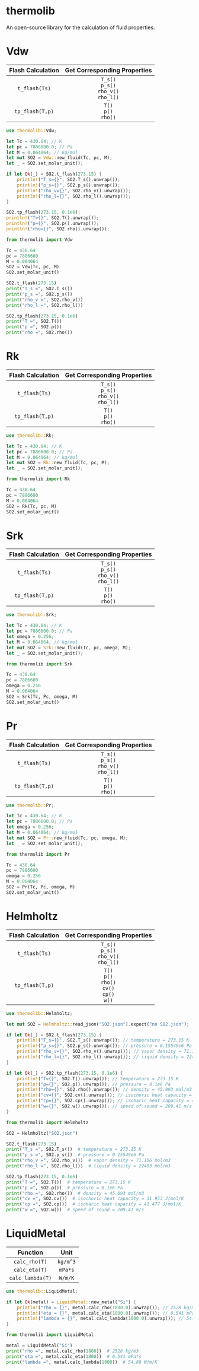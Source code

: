 
thermolib
=========

An open-source library for the calculation of fluid properties.

# Vdw

| Flash Calculation | Get Corresponding Properties |
| :---: | :---: |
| `t_flash(Ts)` | `T_s()` <br> `p_s()` <br> `rho_v()` <br> `rho_l()` <br> |
| `tp_flash(T,p)` | `T()` <br> `p()` <br> `rho()` <br> |

```rust
use thermolib::Vdw;

let Tc = 430.64; // K
let pc = 7886600.0; // Pa
let M = 0.064064; // kg/mol
let mut SO2 = Vdw::new_fluid(Tc, pc, M);
let _ = SO2.set_molar_unit();

if let Ok(_) = SO2.t_flash(273.15) {
    println!("T_s={}", SO2.T_s().unwrap());
    println!("p_s={}", SO2.p_s().unwrap());
    println!("rho_v={}", SO2.rho_v().unwrap());
    println!("rho_l={}", SO2.rho_l().unwrap());
}

SO2.tp_flash(273.15, 0.1e6);
println!("T={}", SO2.T().unwrap());
println!("p={}", SO2.p().unwrap());
println!("rho={}", SO2.rho().unwrap());

```

```python
from thermolib import Vdw

Tc = 430.64
pc = 7886600
M = 0.064064
SO2 = Vdw(Tc, pc, M)
SO2.set_molar_unit()

SO2.t_flash(273.15)
print("T_s =", SO2.T_s())
print("p_s =", SO2.p_s())
print("rho_v =", SO2.rho_v())
print("rho_l =", SO2.rho_l())

SO2.tp_flash(273.15, 0.1e6)
print("T =", SO2.T())
print("p =", SO2.p())
print("rho =", SO2.rho())

```

# Rk

| Flash Calculation | Get Corresponding Properties |
| :---: | :---: |
| `t_flash(Ts)` | `T_s()` <br> `p_s()` <br> `rho_v()` <br> `rho_l()` <br> |
| `tp_flash(T,p)` | `T()` <br> `p()` <br> `rho()` <br> |

```rust
use thermolib::Rk;

let Tc = 430.64; // K
let pc = 7886600.0; // Pa
let M = 0.064064; // kg/mol
let mut SO2 = Rk::new_fluid(Tc, pc, M);
let _ = SO2.set_molar_unit();

```

```python
from thermolib import Rk

Tc = 430.64
pc = 7886600
M = 0.064064
SO2 = Rk(Tc, pc, M)
SO2.set_molar_unit()

```

# Srk

| Flash Calculation | Get Corresponding Properties |
| :---: | :---: |
| `t_flash(Ts)` | `T_s()` <br> `p_s()` <br> `rho_v()` <br> `rho_l()` <br> |
| `tp_flash(T,p)` | `T()` <br> `p()` <br> `rho()` <br> |

```rust
use thermolib::Srk;

let Tc = 430.64; // K
let pc = 7886600.0; // Pa
let omega = 0.256;
let M = 0.064064; // kg/mol
let mut SO2 = Srk::new_fluid(Tc, pc, omega, M);
let _ = SO2.set_molar_unit();

```

```python
from thermolib import Srk

Tc = 430.64
pc = 7886600
omega = 0.256
M = 0.064064
SO2 = Srk(Tc, Pc, omega, M)
SO2.set_molar_unit()

```

# Pr

| Flash Calculation | Get Corresponding Properties |
| :---: | :---: |
| `t_flash(Ts)` | `T_s()` <br> `p_s()` <br> `rho_v()` <br> `rho_l()` <br> |
| `tp_flash(T,p)` | `T()` <br> `p()` <br> `rho()` <br> |

```rust
use thermolib::Pr;

let Tc = 430.64; // K
let pc = 7886600.0; // Pa
let omega = 0.256;
let M = 0.064064; // kg/mol
let mut SO2 = Pr::new_fluid(Tc, pc, omega, M);
let _ = SO2.set_molar_unit();

```

```python
from thermolib import Pr

Tc = 430.64
pc = 7886600
omega = 0.256
M = 0.064064
SO2 = Pr(Tc, Pc, omega, M)
SO2.set_molar_unit()

```

# Helmholtz

| Flash Calculation | Get Corresponding Properties |
| :---: | :---: |
| `t_flash(Ts)` | `T_s()` <br> `p_s()` <br> `rho_v()` <br> `rho_l()` <br> |
| `tp_flash(T,p)` | `T()` <br> `p()` <br> `rho()` <br> `cv()` <br> `cp()` <br> `w()` <br> |

```rust
use thermolib::Helmholtz;

let mut SO2 = Helmholtz::read_json("SO2.json").expect("no SO2.json");

if let Ok(_) = SO2.t_flash(273.15) {
    println!("T_s={}", SO2.T_s().unwrap()); // temperature = 273.15 K
    println!("p_s={}", SO2.p_s().unwrap()); // pressure = 0.15549e6 Pa
    println!("rho_v={}", SO2.rho_v().unwrap()); // vapor density = 71.106 mol/m3
    println!("rho_l={}", SO2.rho_l().unwrap()); // liquid density = 22403 mol/m3
}

if let Ok(_) = SO2.tp_flash(273.15, 0.1e6) {
    println!("T={}", SO2.T().unwrap()); // temperature = 273.15 K
    println!("p={}", SO2.p().unwrap()); // pressure = 0.1e6 Pa
    println!("rho={}", SO2.rho().unwrap()); // density = 45.093 mol/m3
    println!("cv={}", SO2.cv().unwrap()); // isochoric heat capacity = 31.953 J/mol/K
    println!("cp={}", SO2.cp().unwrap()); // isobaric heat capacity = 41.477 J/mol/K
    println!("w={}", SO2.w().unwrap()); // speed of sound = 209.41 m/s
}

```

```python
from thermolib import Helmholtz

SO2 = Helmholtz("SO2.json")

SO2.t_flash(273.15)
print("T_s =", SO2.T_s())  # temperature = 273.15 K
print("p_s =", SO2.p_s())  # pressure = 0.15549e6 Pa
print("rho_v =", SO2.rho_v())  # vapor density = 71.106 mol/m3
print("rho_l =", SO2.rho_l())  # liquid density = 22403 mol/m3

SO2.tp_flash(273.15, 0.1e6)
print("T =", SO2.T())  # temperature = 273.15 K
print("p =", SO2.p())  # pressure = 0.1e6 Pa
print("rho =", SO2.rho())  # density = 45.093 mol/m3
print("cv =", SO2.cv())  # isochoric heat capacity = 31.953 J/mol/K
print("cp =", SO2.cp())  # isobaric heat capacity = 41.477 J/mol/K
print("w =", SO2.w())  # speed of sound = 209.41 m/s

```

# LiquidMetal

| Function | Unit |
| :---: | :---: |
| `calc_rho(T)` | `kg/m^3` |
| `calc_eta(T)` | `mPa*s` |
| `calc_lambda(T)` | `W/m/K` |

```rust
use thermolib::LiquidMetal;

if let Ok(metal) = LiquidMetal::new_metal("Si") {
    println!("rho = {}", metal.calc_rho(1800.0).unwrap()); // 2528 kg/m3
    println!("eta = {}", metal.calc_eta(1800.0).unwrap()); // 0.541 mPa*s
    println!("lambda = {}", metal.calc_lambda(1800.0).unwrap()); // 54.88 W/m/K
}

```

```python
from thermolib import LiquidMetal

metal = LiquidMetal("Si")
print("rho =", metal.calc_rho(1800))  # 2528 kg/m3
print("eta =", metal.calc_eta(1800))  # 0.541 mPa*s
print("lambda =", metal.calc_lambda(1800))  # 54.88 W/m/K

```

